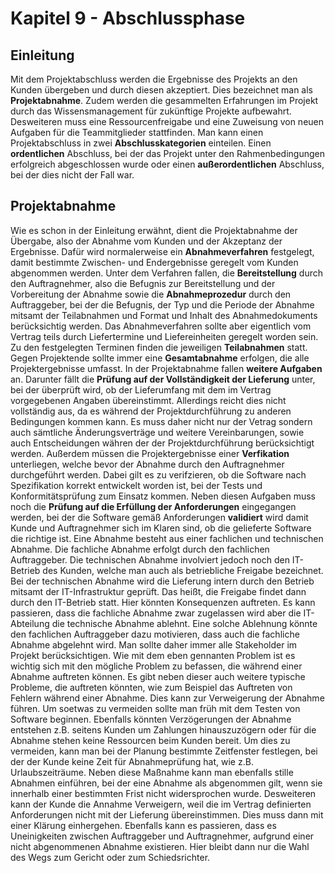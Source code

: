 # Kapitel 9 - Abschlussphase

## Einleitung

Mit dem Projektabschluss werden die Ergebnisse des Projekts an den Kunden übergeben und durch diesen akzeptiert. Dies bezeichnet
man als **Projektabnahme**. Zudem werden die gesammelten Erfahrungen im Projekt durch das Wissensmanagement für zukünftige
Projekte aufbewahrt. Desweiteren muss eine Ressourcenfreigabe und eine Zuweisung von neuen Aufgaben für die Teammitglieder stattfinden.
Man kann einen Projektabschluss in zwei **Abschlusskategorien** einteilen. Einen **ordentlichen** Abschluss, bei der das Projekt unter
den Rahmenbedingungen erfolgreich abgeschlossen wurde oder einen **außerordentlichen** Abschluss, bei der dies nicht der Fall war.

## Projektabnahme

Wie es schon in der Einleitung erwähnt, dient die Projektabnahme der Übergabe, also der Abnahme vom Kunden und der Akzeptanz
der Ergebnisse. Dafür wird normalerweise ein **Abnahmeverfahren** festgelegt, damit bestimmte Zwischen- und Endergebnisse geregelt vom Kunden
abgenommen werden. Unter dem Verfahren fallen, die **Bereitstellung** durch den Auftragnehmer, also die Befugnis zur Bereitstellung und der
Vorbereitung der Abnahme sowie die **Abnahmeprozedur** durch den Auftraggeber, bei der die Befugnis, der Typ und die Periode der Abnahme
mitsamt der Teilabnahmen und Format und Inhalt des Abnahmedokuments berücksichtig werden. Das Abnahmeverfahren sollte aber eigentlich vom
Vertrag teils durch Liefertermine und Liefereinheiten geregelt worden sein. Zu den festgelegten Terminen finden die jeweiligen
**Teilabnahmen** statt. Gegen Projektende sollte immer eine **Gesamtabnahme** erfolgen, die alle Projektergebnisse umfasst.
In der Projektabnahme fallen **weitere Aufgaben** an. Darunter fällt die **Prüfung auf der Vollständigkeit der Lieferung** unter, bei der
überprüft wird, ob der Lieferumfang mit dem im Vertrag vorgegebenen Angaben übereinstimmt. Allerdings reicht dies nicht vollständig aus, 
da es während der Projektdurchführung zu anderen Bedingungen kommen kann. Es muss daher nicht nur der Vetrag sondern auch sämtliche
Änderungsverträge und weitere Vereinbarungen, sowie auch Entscheidungen währen der der Projektdurchführung berücksichtigt werden. Außerdem
müssen die Projektergebnisse einer **Verfikation** unterliegen, welche bevor der Abnahme durch den Auftragnehmer durchgeführt werden.
Dabei gilt es zu verifzieren, ob die Software nach Spezifikation korrekt entwickelt worden ist, bei der Tests und Konformitätsprüfung zum
Einsatz kommen. Neben diesen Aufgaben muss noch die **Prüfung auf die Erfüllung der Anforderungen** eingegangen werden, bei der die Software
gemäß Anforderungen **validiert** wird damit Kunde und Auftragnehmer sich im Klaren sind, ob die gelieferte Software die richtige ist.
Eine Abnahme besteht aus einer fachlichen und technischen Abnahme. Die fachliche Abnahme erfolgt durch den fachlichen Auftraggeber.
Die technischen Abnahme involviert jedoch noch den IT-Betrieb des Kunden, welche man auch als betriebliche Freigabe bezeichnet. Bei der
technischen Abnahme wird die Lieferung intern durch den Betrieb mitsamt der IT-Infrastruktur geprüft. Das heißt, die Freigabe findet dann
durch den IT-Betrieb statt. Hier könnten Konsequenzen auftreten. Es kann passieren, dass die fachliche Abnahme zwar zugelassen wird
aber die IT-Abteilung die technische Abnahme ablehnt. Eine solche Ablehnung könnte den fachlichen Auftraggeber dazu motivieren, dass auch
die fachliche Abnahme abgelehnt wird. Man sollte daher immer alle Stakeholder im Projekt berücksichtigen.
Wie mit dem eben gennanten Problem ist es wichtig sich mit den mögliche Problem zu befassen, die während einer Abnahme auftreten können.
Es gibt neben dieser auch weitere typische Probleme, die auftreten könnten, wie zum Beispiel das Auftreten von Fehlern während einer Abnahme.
Dies kann zur Verweigerung der Abnahme führen. Um soetwas zu vermeiden sollte man früh mit dem Testen von Software beginnen. Ebenfalls
könnten Verzögerungen der Abnahme entstehen z.B. seitens Kunden um Zahlungen hinauszuzögern oder für die Abnahme stehen keine
Ressourcen beim Kunden bereit. Um dies zu vermeiden, kann man bei der Planung bestimmte Zeitfenster festlegen, bei der der Kunde keine Zeit
für Abnahmeprüfung hat, wie z.B. Urlaubszeiträume. Neben diese Maßnahme kann man ebenfalls stille Abnahmen einführen, bei der eine Abnahme
als abgenommen gilt, wenn sie innerhalb einer bestimmten Frist nicht widersprochen wurde. Desweiteren kann der Kunde die Annahme Verweigern,
weil die im Vertrag definierten Anforderungen nicht mit der Lieferung übereinstimmen. Dies muss dann mit einer Klärung einhergehen. Ebenfalls
kann es passieren, dass es Uneinigkeiten zwischen Auftraggeber und Auftragnehmer, aufgrund einer nicht abgenommenen Abnahme existieren. Hier
bleibt dann nur die Wahl des Wegs zum Gericht oder zum Schiedsrichter.